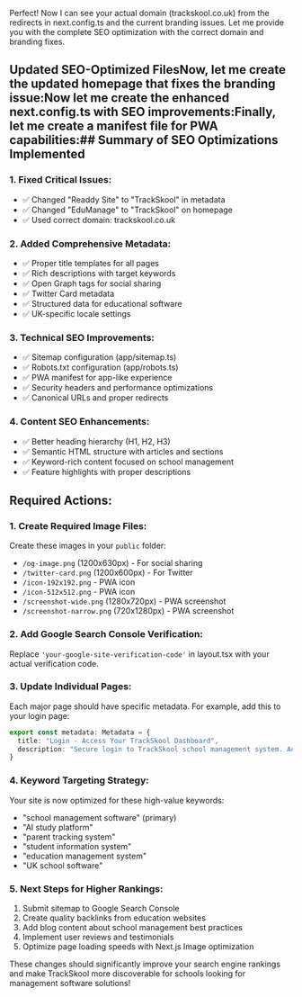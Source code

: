 Perfect! Now I can see your actual domain (trackskool.co.uk) from the redirects in next.config.ts and the current branding issues. Let me provide you with the complete SEO optimization with the correct domain and branding fixes.

## Updated SEO-Optimized FilesNow, let me create the updated homepage that fixes the branding issue:Now let me create the enhanced next.config.ts with SEO improvements:Finally, let me create a manifest file for PWA capabilities:## Summary of SEO Optimizations Implemented

### 1. **Fixed Critical Issues:**
- ✅ Changed "Readdy Site" to "TrackSkool" in metadata
- ✅ Changed "EduManage" to "TrackSkool" on homepage
- ✅ Used correct domain: trackskool.co.uk

### 2. **Added Comprehensive Metadata:**
- ✅ Proper title templates for all pages
- ✅ Rich descriptions with target keywords
- ✅ Open Graph tags for social sharing
- ✅ Twitter Card metadata
- ✅ Structured data for educational software
- ✅ UK-specific locale settings

### 3. **Technical SEO Improvements:**
- ✅ Sitemap configuration (app/sitemap.ts)
- ✅ Robots.txt configuration (app/robots.ts)
- ✅ PWA manifest for app-like experience
- ✅ Security headers and performance optimizations
- ✅ Canonical URLs and proper redirects

### 4. **Content SEO Enhancements:**
- ✅ Better heading hierarchy (H1, H2, H3)
- ✅ Semantic HTML structure with articles and sections
- ✅ Keyword-rich content focused on school management
- ✅ Feature highlights with proper descriptions

## Required Actions:

### 1. **Create Required Image Files:**
Create these images in your `public` folder:
- `/og-image.png` (1200x630px) - For social sharing
- `/twitter-card.png` (1200x600px) - For Twitter
- `/icon-192x192.png` - PWA icon
- `/icon-512x512.png` - PWA icon
- `/screenshot-wide.png` (1280x720px) - PWA screenshot
- `/screenshot-narrow.png` (720x1280px) - PWA screenshot

### 2. **Add Google Search Console Verification:**
Replace `'your-google-site-verification-code'` in layout.tsx with your actual verification code.

### 3. **Update Individual Pages:**
Each major page should have specific metadata. For example, add this to your login page:

```typescript
export const metadata: Metadata = {
  title: "Login - Access Your TrackSkool Dashboard",
  description: "Secure login to TrackSkool school management system. Access dashboards for administrators, teachers, parents, students, and staff.",
}
```

### 4. **Keyword Targeting Strategy:**
Your site is now optimized for these high-value keywords:
- "school management software" (primary)
- "AI study platform"
- "parent tracking system" 
- "student information system"
- "education management system"
- "UK school software"

### 5. **Next Steps for Higher Rankings:**
1. Submit sitemap to Google Search Console
2. Create quality backlinks from education websites
3. Add blog content about school management best practices
4. Implement user reviews and testimonials
5. Optimize page loading speeds with Next.js Image optimization

These changes should significantly improve your search engine rankings and make TrackSkool more discoverable for schools looking for management software solutions!